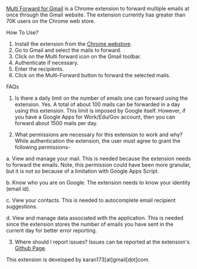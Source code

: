 
[Multi Forward for Gmail](https://chrome.google.com/webstore/detail/multi-forward-for-gmail/jjmdplljmniahpamcmabdnahmjdlikpm/related) is a Chrome extension to forward multiple emails at once through the Gmail website. The extension currently has greater than 70K users on the Chrome web store.


How To Use?
1. Install the extension from the [Chrome webstore](https://chrome.google.com/webstore/detail/multi-forward-for-gmail/jjmdplljmniahpamcmabdnahmjdlikpm/related).
2. Go to Gmail and select the mails to forward.
3. Click on the Multi forward icon on the Gmail toolbar.
4. Authenticate if necessary.
5. Enter the recipients.
6. Click on the Multi-Forward button to forward the selected mails.

FAQs
1. Is there a daily limit on the number of emails one can forward using the extension.
Yes. A total of about 100 mails can be forwarded in a day using this extension. This limit is imposed by Google itself. However, if you have a Google Apps for Work/Edu/Gov account, then you can forward about 1500 mails per day.

2. What permissions are necessary for this extension to work and why?
While authentication the extension, the user must agree to grant the following permissions-

a. View and manage your mail.
This is needed because the extension needs to forward the emails. Note, this permission could have been more granular, but it is not so because of a limitation with Google Apps Script.

b. Know who you are on Google.
The extension needs to know your identity (email id).

c. View your contacts.
This is needed to autocomplete email recipient suggestions.

d. View and manage data associated with the application.
This is needed since the extension stores the number of emails you have sent in the current day for better error reporting.

3. Where should I report issues?
Issues can be reported at the extension's [Github Page](https://github.com/karan173/Multi-Forward-for-Gmail/issues/new).

This extension is developed by karan173[at]gmail[dot]com.

